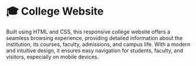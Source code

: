 # 🎓 College Website

Built using HTML and CSS, this responsive college website offers a seamless browsing experience, providing detailed information about the institution, its courses, faculty, admissions, and campus life. With a modern and intuitive design, it ensures easy navigation for students, faculty, and visitors, especially on mobile devices.
